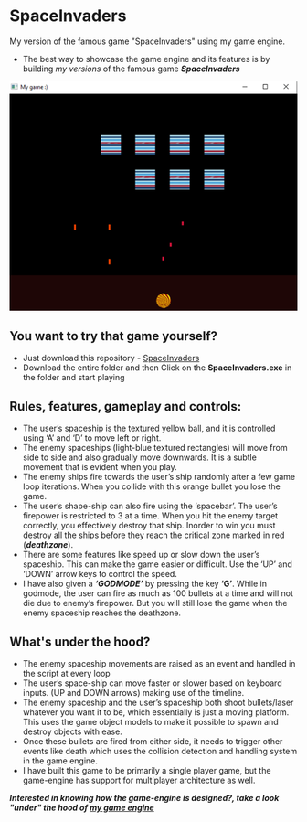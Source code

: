 # SpaceInvaders
My version of the famous game "SpaceInvaders" using my game engine.
* The best way to showcase the game engine and its features is by building *my versions* of the famous game ***SpaceInvaders***

![alt text](https://github.com/ssudher/SpaceInvaders/blob/main/SpaceInvaders/SpaceInvaders.png)

## You want to try that game yourself?
* Just download this repository - [SpaceInvaders](https://github.com/ssudher/SpaceInvaders)
* Download the entire folder and then Click on the **SpaceInvaders.exe** in the folder and start playing

## Rules, features, gameplay and controls:
* The user’s spaceship is the textured yellow ball, and it is controlled using ‘A’ and ‘D’ to move left or right.
* The enemy spaceships (light-blue textured rectangles) will move from side to side and also gradually move downwards. It is a subtle movement that is evident when you play.
* The enemy ships fire towards the user’s ship randomly after a few game loop iterations. When you collide with this orange bullet you lose the game.
* The user’s shape-ship can also fire using the ‘spacebar’. The user’s firepower is restricted to 3 at a time. When you hit the enemy target correctly, you effectively destroy that ship. Inorder to win you must destroy all the ships before they reach the critical zone marked in red (***deathzone***).
* There are some features like speed up or slow down the user’s spaceship. This can make the game easier or difficult. Use the ‘UP’ and ‘DOWN’ arrow keys to control the speed.
* I have also given a ***‘GODMODE’*** by pressing the key **‘G’**. While in godmode, the user can fire as much as 100 bullets at a time and will not die due to enemy’s firepower. But you will still lose the game when the enemy spaceship reaches the deathzone.

## What's under the hood?
* The enemy spaceship movements are raised as an event and handled in the script at every loop
* The user’s space-ship can move faster or slower based on keyboard inputs. (UP and DOWN arrows) making use of the timeline.
* The enemy spaceship and the user’s spaceship both shoot bullets/laser whatever you want it to be, which essentially is just a moving platform. This uses the game object models to make it possible to spawn and destroy objects with ease.
* Once these bullets are fired from either side, it needs to trigger other events like death which uses the collision detection and handling system in the game engine.
* I have built this game to be primarily a single player game, but the game-engine has support for multiplayer architecture as well.

***Interested in knowing how the game-engine is designed?, take a look "under" the hood of [my game engine](https://github.com/ssudher/CSC591)***
